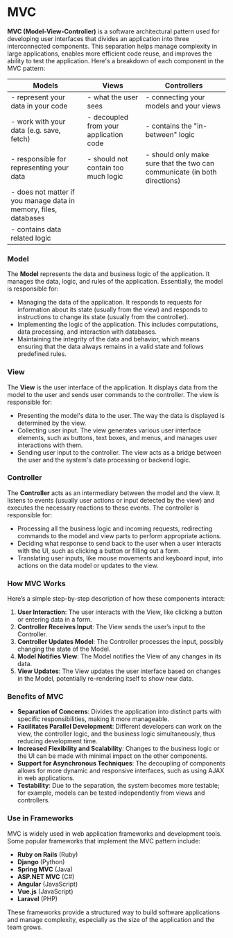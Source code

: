 # MVC

**MVC (Model-View-Controller)** is a software architectural pattern used for developing user interfaces that divides an application into three interconnected components. This separation helps manage complexity in large applications, enables more efficient code reuse, and improves the ability to test the application. Here's a breakdown of each component in the MVC pattern:

| Models                                                           | Views                                  | Controllers                                                               |
| ---------------------------------------------------------------- | -------------------------------------- | ------------------------------------------------------------------------- |
| - represent your data in your code                               | - what the user sees                   | - connecting your models and your views                                   |
| - work with your data (e.g. save, fetch)                         | - decoupled from your application code | - contains the "in-between" logic                                         |
| - responsible for representing your data                         | - should not contain too much logic    | - should only make sure that the two can communicate (in both directions) |
| - does not matter if you manage data in memory, files, databases |                                        |                                                                           |
| - contains data related logic                                    |                                        |                                                                           |

### Model
The **Model** represents the data and business logic of the application. It manages the data, logic, and rules of the application. Essentially, the model is responsible for:

- Managing the data of the application. It responds to requests for information about its state (usually from the view) and responds to instructions to change its state (usually from the controller).
- Implementing the logic of the application. This includes computations, data processing, and interaction with databases.
- Maintaining the integrity of the data and behavior, which means ensuring that the data always remains in a valid state and follows predefined rules.

### View
The **View** is the user interface of the application. It displays data from the model to the user and sends user commands to the controller. The view is responsible for:

- Presenting the model's data to the user. The way the data is displayed is determined by the view.
- Collecting user input. The view generates various user interface elements, such as buttons, text boxes, and menus, and manages user interactions with them.
- Sending user input to the controller. The view acts as a bridge between the user and the system's data processing or backend logic.

### Controller
The **Controller** acts as an intermediary between the model and the view. It listens to events (usually user actions or input detected by the view) and executes the necessary reactions to these events. The controller is responsible for:

- Processing all the business logic and incoming requests, redirecting commands to the model and view parts to perform appropriate actions.
- Deciding what response to send back to the user when a user interacts with the UI, such as clicking a button or filling out a form.
- Translating user inputs, like mouse movements and keyboard input, into actions on the data model or updates to the view.

### How MVC Works
Here’s a simple step-by-step description of how these components interact:

1. **User Interaction**: The user interacts with the View, like clicking a button or entering data in a form.
2. **Controller Receives Input**: The View sends the user’s input to the Controller.
3. **Controller Updates Model**: The Controller processes the input, possibly changing the state of the Model.
4. **Model Notifies View**: The Model notifies the View of any changes in its data.
5. **View Updates**: The View updates the user interface based on changes in the Model, potentially re-rendering itself to show new data.

### Benefits of MVC
- **Separation of Concerns**: Divides the application into distinct parts with specific responsibilities, making it more manageable.
- **Facilitates Parallel Development**: Different developers can work on the view, the controller logic, and the business logic simultaneously, thus reducing development time.
- **Increased Flexibility and Scalability**: Changes to the business logic or the UI can be made with minimal impact on the other components.
- **Support for Asynchronous Techniques**: The decoupling of components allows for more dynamic and responsive interfaces, such as using AJAX in web applications.
- **Testability**: Due to the separation, the system becomes more testable; for example, models can be tested independently from views and controllers.

### Use in Frameworks
MVC is widely used in web application frameworks and development tools. Some popular frameworks that implement the MVC pattern include:

- **Ruby on Rails** (Ruby)
- **Django** (Python)
- **Spring MVC** (Java)
- **ASP.NET MVC** (C#)
- **Angular** (JavaScript)
- **Vue.js** (JavaScript)
- **Laravel** (PHP)

These frameworks provide a structured way to build software applications and manage complexity, especially as the size of the application and the team grows.